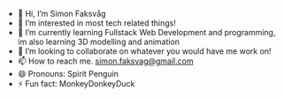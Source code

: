 - 👋 Hi, I’m Simon Faksvåg
- 👀 I’m interested in most tech related things! 
- 🌱 I’m currently learning Fullstack Web Development and programming, im also learning 3D modelling and animation
- 💞️ I’m looking to collaborate on whatever you would have me work on!
- 📫 How to reach me. simon.faksvag@gmail.com
- 😄 Pronouns: Spirit Penguin
- ⚡ Fun fact: MonkeyDonkeyDuck

<!---
LurF43nDT/LurF43nDT is a ✨ special ✨ repository because its `README.md` (this file) appears on your GitHub profile.
You can click the Preview link to take a look at your changes.
--->
